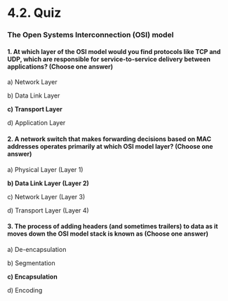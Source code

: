 # 4.2. Quiz

### The Open Systems Interconnection (OSI) model

#### 1. At which layer of the OSI model would you find protocols like TCP and UDP, which are responsible for service-to-service delivery between applications? (Choose one answer)

a) Network Layer

b) Data Link Layer

**c) Transport Layer**

d) Application Layer

#### 2. A network switch that makes forwarding decisions based on MAC addresses operates primarily at which OSI model layer? (Choose one answer)

a) Physical Layer (Layer 1)

**b) Data Link Layer (Layer 2)**

c) Network Layer (Layer 3)

d) Transport Layer (Layer 4)

#### 3. The process of adding headers (and sometimes trailers) to data as it moves down the OSI model stack is known as (Choose one answer)

a) De-encapsulation

b) Segmentation

**c) Encapsulation**

d) Encoding
